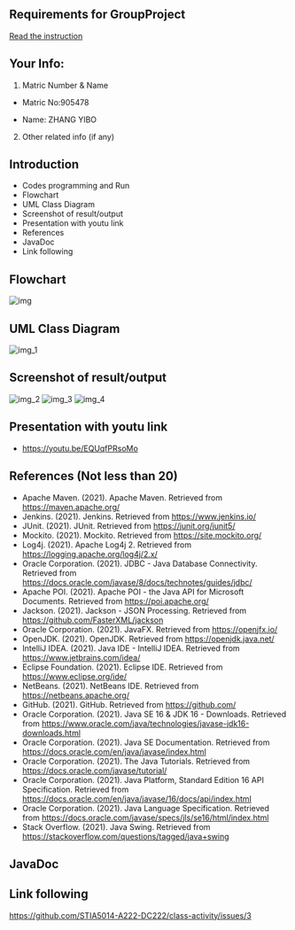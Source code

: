 ## Requirements for GroupProject
[Read the instruction](https://github.com/STIA5014-A222-DC222/class-activity-soc/blob/main/GroupProject.md)
## Your Info:
1. Matric Number & Name 

* Matric No:905478

* Name: ZHANG YIBO

2. Other related info (if any)

## Introduction
* Codes programming and Run
* Flowchart
* UML Class Diagram
* Screenshot of result/output
* Presentation with youtu link
* References
* JavaDoc 
* Link following

## Flowchart
![img](https://user-images.githubusercontent.com/32948621/232426169-6e6c322c-5480-4d2c-9998-4cc89967e86a.png)

## UML Class Diagram
![img_1](https://user-images.githubusercontent.com/32948621/232426199-d084568b-403d-4a1a-9277-0fa00460efdf.png)

## Screenshot of result/output
![img_2](https://user-images.githubusercontent.com/32948621/232426247-0688a6a7-d97b-4338-85bc-93e766b25ba5.png)
![img_3](https://user-images.githubusercontent.com/32948621/232426258-a55a23aa-2a1c-410d-b801-b2ed19d83d5c.png)
![img_4](https://user-images.githubusercontent.com/32948621/232426264-1f0c56e2-e990-48cb-abef-57cfbaa85fec.png)


## Presentation with youtu link
* https://youtu.be/EQUqfPRsoMo


## References (Not less than 20)
* Apache Maven. (2021). Apache Maven. Retrieved from https://maven.apache.org/
* Jenkins. (2021). Jenkins. Retrieved from https://www.jenkins.io/
* JUnit. (2021). JUnit. Retrieved from https://junit.org/junit5/
* Mockito. (2021). Mockito. Retrieved from https://site.mockito.org/
* Log4j. (2021). Apache Log4j 2. Retrieved from https://logging.apache.org/log4j/2.x/
* Oracle Corporation. (2021). JDBC - Java Database Connectivity. Retrieved from https://docs.oracle.com/javase/8/docs/technotes/guides/jdbc/
* Apache POI. (2021). Apache POI - the Java API for Microsoft Documents. Retrieved from https://poi.apache.org/
* Jackson. (2021). Jackson - JSON Processing. Retrieved from https://github.com/FasterXML/jackson
* Oracle Corporation. (2021). JavaFX. Retrieved from https://openjfx.io/
* OpenJDK. (2021). OpenJDK. Retrieved from https://openjdk.java.net/
* IntelliJ IDEA. (2021). Java IDE - IntelliJ IDEA. Retrieved from https://www.jetbrains.com/idea/
* Eclipse Foundation. (2021). Eclipse IDE. Retrieved from https://www.eclipse.org/ide/
* NetBeans. (2021). NetBeans IDE. Retrieved from https://netbeans.apache.org/
* GitHub. (2021). GitHub. Retrieved from https://github.com/
* Oracle Corporation. (2021). Java SE 16 & JDK 16 - Downloads. Retrieved from https://www.oracle.com/java/technologies/javase-jdk16-downloads.html
* Oracle Corporation. (2021). Java SE Documentation. Retrieved from https://docs.oracle.com/en/java/javase/index.html
* Oracle Corporation. (2021). The Java Tutorials. Retrieved from https://docs.oracle.com/javase/tutorial/
* Oracle Corporation. (2021). Java Platform, Standard Edition 16 API Specification. Retrieved from https://docs.oracle.com/en/java/javase/16/docs/api/index.html
* Oracle Corporation. (2021). Java Language Specification. Retrieved from https://docs.oracle.com/javase/specs/jls/se16/html/index.html
* Stack Overflow. (2021). Java Swing. Retrieved from https://stackoverflow.com/questions/tagged/java+swing

## JavaDoc

## Link following
https://github.com/STIA5014-A222-DC222/class-activity/issues/3

